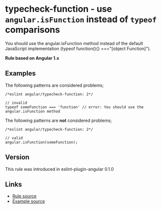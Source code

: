 <!-- WARNING: Generated documentation. Edit docs and examples in the rule and examples file ('rules/typecheck-function.js', 'examples/typecheck-function.js'). -->

# typecheck-function - use `angular.isFunction` instead of `typeof` comparisons

You should use the angular.isFunction method instead of the default JavaScript implementation (typeof function(){} ==="[object Function]").

**Rule based on Angular 1.x**

## Examples

The following patterns are considered problems;

    /*eslint angular/typecheck-function: 2*/

    // invalid
    typeof someFunction === 'function' // error: You should use the angular.isFunction method

The following patterns are **not** considered problems;

    /*eslint angular/typecheck-function: 2*/

    // valid
    angular.isFunction(someFunction);

## Version

This rule was introduced in eslint-plugin-angular 0.1.0

## Links

* [Rule source](../rules/typecheck-function.js)
* [Example source](../examples/typecheck-function.js)
